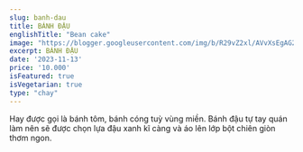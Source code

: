 ```yaml
---
slug: banh-dau
title: BÁNH ĐẬU
englishTitle: "Bean cake"
image: "https://blogger.googleusercontent.com/img/b/R29vZ2xl/AVvXsEgAG2ZBd1sdD-Z7PLHzNAdAVi-wLDQcm8Pgo795cv47sp8rU9gqLkROQEHHFfnXsyLxjrK_zzgDP4CZBKsU7ByBDbPitEn2zqRHkvOZl0zrrruTFJ9S_os_62qQAApZmjw9uEK9ySwS3HrzHG3C5en0mqnhE_VULtReYqdUuupDZzR5Tg/s1600/BanhDau.jpg"
excerpt: BÁNH ĐẬU
date: '2023-11-13'
price: '10.000'
isFeatured: true
isVegetarian: true
type: "chay"
---
```

Hay được gọi là bánh tôm, bánh cóng tuỳ vùng miền. Bánh đậu tự tay quán làm nên sẽ được chọn lựa đậu xanh kĩ càng và áo lên lớp bột chiên giòn thơm ngon.

